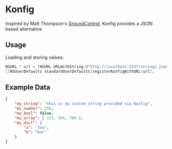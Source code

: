 Konfig
======

Inspired by Matt Thompson's [GroundControl](https://github.com/mattt/GroundControl), Konfig provides a JSON based alternative

## Usage

Loading and storing values:

```objective-c
NSURL * url = [NSURL URLWithString:@"http://localhost:1337/strings.json"];
[[NSUserDefaults standardUserDefaults]registerKonfigWithURL:url];
```


## Example Data

```json
{
    "my_string": "this is my custom string provided via Konfig",
    "my_number": 256,
    "my_bool": false,
    "my_array": [ 123, 456, 789 ],
    "my_dict": {
        "a": "foo",
        "b": "bar"
    }
}
```


